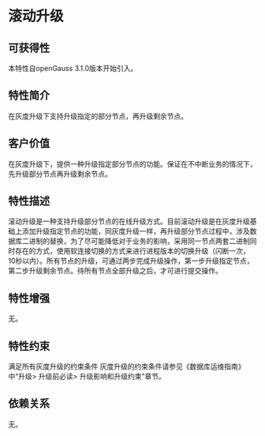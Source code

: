 # 滚动升级

## 可获得性<a name="section56086982"></a>

本特性自openGauss 3.1.0版本开始引入。

## 特性简介

在灰度升级下支持升级指定的部分节点，再升级剩余节点。

## 客户价值<a name="section46751668"></a>

在灰度升级下，提供一种升级指定部分节点的功能。保证在不中断业务的情况下，先升级部分节点再升级剩余节点。

## 特性描述<a name="section18111828"></a>

滚动升级是一种支持升级部分节点的在线升级方式。目前滚动升级是在灰度升级基础上添加升级指定节点的功能，同灰度升级一样，再升级部分节点过程中，涉及数据库二进制的替换，为了尽可能降低对于业务的影响，采用同一节点两套二进制同时存在的方式，使用软连接切换的方式来进行进程版本的切换升级（闪断一次，10秒以内）。所有节点的升级，可通过两步完成升级操作，第一步升级指定节点，第二步升级剩余节点。待所有节点全部升级之后，才可进行提交操作。

## 特性增强<a name="section28788730"></a>

无。

## 特性约束<a name="section06531946143616"></a>

满足所有灰度升级的约束条件
灰度升级的约束条件请参见《数据库运维指南》中“升级\> 升级前必读\> 升级影响和升级约束”章节。

## 依赖关系<a name="section57771982"></a>

无。

